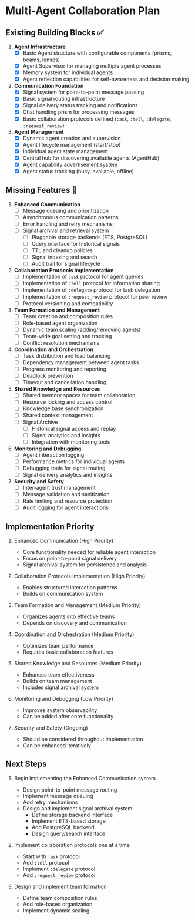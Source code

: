 # Multi-Agent Collaboration Plan

## Existing Building Blocks ✅

1. **Agent Infrastructure**
   - [x] Basic Agent structure with configurable components (prisms, beams, lenses)
   - [x] Agent Supervisor for managing multiple agent processes
   - [x] Memory system for individual agents
   - [x] Agent reflection capabilities for self-awareness and decision making

2. **Communication Foundation**
   - [x] Signal system for point-to-point message passing
   - [x] Basic signal routing infrastructure
   - [x] Signal delivery status tracking and notifications
   - [x] Chat handling prism for processing messages
   - [x] Basic collaboration protocols defined (`:ask`, `:tell`, `:delegate`, `:request_review`)

3. **Agent Management**
   - [x] Dynamic agent creation and supervision
   - [x] Agent lifecycle management (start/stop)
   - [x] Individual agent state management
   - [x] Central hub for discovering available agents (AgentHub)
   - [x] Agent capability advertisement system
   - [x] Agent status tracking (busy, available, offline)

## Missing Features 🚀

1. **Enhanced Communication**
   - [ ] Message queuing and prioritization
   - [ ] Asynchronous communication patterns
   - [ ] Error handling and retry mechanisms
   - [ ] Signal archival and retrieval system
     - [ ] Pluggable storage backends (ETS, PostgreSQL)
     - [ ] Query interface for historical signals
     - [ ] TTL and cleanup policies
     - [ ] Signal indexing and search
     - [ ] Audit trail for signal lifecycle

2. **Collaboration Protocols Implementation**
   - [ ] Implementation of `:ask` protocol for agent queries
   - [ ] Implementation of `:tell` protocol for information sharing
   - [ ] Implementation of `:delegate` protocol for task delegation
   - [ ] Implementation of `:request_review` protocol for peer review
   - [ ] Protocol versioning and compatibility

3. **Team Formation and Management**
   - [ ] Team creation and composition rules
   - [ ] Role-based agent organization
   - [ ] Dynamic team scaling (adding/removing agents)
   - [ ] Team-wide goal setting and tracking
   - [ ] Conflict resolution mechanisms

4. **Coordination and Orchestration**
   - [ ] Task distribution and load balancing
   - [ ] Dependency management between agent tasks
   - [ ] Progress monitoring and reporting
   - [ ] Deadlock prevention
   - [ ] Timeout and cancellation handling

5. **Shared Knowledge and Resources**
   - [ ] Shared memory spaces for team collaboration
   - [ ] Resource locking and access control
   - [ ] Knowledge base synchronization
   - [ ] Shared context management
   - [ ] Signal Archive
     - [ ] Historical signal access and replay
     - [ ] Signal analytics and insights
     - [ ] Integration with monitoring tools

6. **Monitoring and Debugging**
   - [ ] Agent interaction logging
   - [ ] Performance metrics for individual agents
   - [ ] Debugging tools for signal routing
   - [ ] Signal delivery analytics and insights

7. **Security and Safety**
   - [ ] Inter-agent trust management
   - [ ] Message validation and sanitization
   - [ ] Rate limiting and resource protection
   - [ ] Audit logging for agent interactions

## Implementation Priority

1. Enhanced Communication (High Priority)
   - Core functionality needed for reliable agent interaction
   - Focus on point-to-point signal delivery
   - Signal archival system for persistence and analysis

2. Collaboration Protocols Implementation (High Priority)
   - Enables structured interaction patterns
   - Builds on communication system

3. Team Formation and Management (Medium Priority)
   - Organizes agents into effective teams
   - Depends on discovery and communication

4. Coordination and Orchestration (Medium Priority)
   - Optimizes team performance
   - Requires basic collaboration features

5. Shared Knowledge and Resources (Medium Priority)
   - Enhances team effectiveness
   - Builds on team management
   - Includes signal archival system

6. Monitoring and Debugging (Low Priority)
   - Improves system observability
   - Can be added after core functionality

7. Security and Safety (Ongoing)
   - Should be considered throughout implementation
   - Can be enhanced iteratively

## Next Steps

1. Begin implementing the Enhanced Communication system
   - Design point-to-point message routing
   - Implement message queuing
   - Add retry mechanisms
   - Design and implement signal archival system
     - Define storage backend interface
     - Implement ETS-based storage
     - Add PostgreSQL backend
     - Design query/search interface

2. Implement collaboration protocols one at a time
   - Start with `:ask` protocol
   - Add `:tell` protocol
   - Implement `:delegate` protocol
   - Add `:request_review` protocol

3. Design and implement team formation
   - Define team composition rules
   - Add role-based organization
   - Implement dynamic scaling 